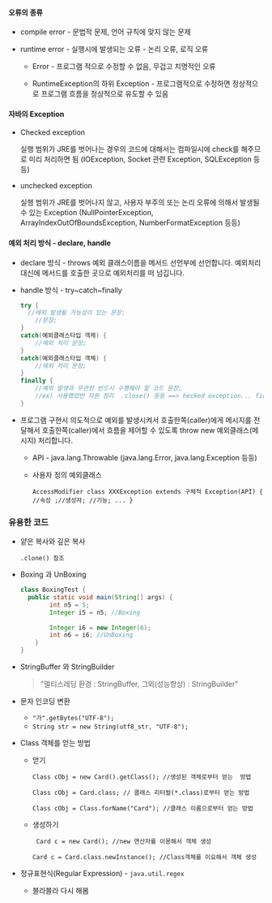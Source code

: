 #### 오류의 종류

- compile error - 문법적 문제, 언어 규칙에 맞지 않는 문제

- runtime error - 실행시에 발생되는 오류 - 논리 오류, 로직 오류

  - Error - 프로그램 적으로 수정할 수 없음, 무겁고 치명적인 오류

  - RuntimeException의 하위 Exception - 프로그램적으로 수정하면 정상적으로 프로그램 흐름을 정상적으로 유도할 수 있음

    

#### 자바의 Exception

- Checked exception 

  실행 범위가 JRE를 벗어나는 경우의 코드에 대해서는 컴파일시에 check를 해주므로 미리 처리하면 됨 (IOException, Socket 관련 Exception, SQLException 등등)

- unchecked exception

  실행 범위가 JRE를 벗어나지 않고, 사용자 부주의 또는 논리 오류에 의해서 발생될 수 있는 Exception (NullPointerException, ArrayIndexOutOfBoundsException, NumberFormatException 등등)



#### 예외 처리 방식 - declare, handle

- declare 방식 - throws 예외 클래스이름을 메서드 선언부에 선언합니다. 예외처리 대신에 메서드를 호출한 곳으로 예외처리를 떠 넘깁니다.

- handle 방식 - try~catch~finally

  ```java
  try {
  	//에외 발생될 가능성이 있는 문장;
      //문장;
  }
  catch(예외클래스타입 객체) {
      //예외 처리 문장;
  }
  catch(예외클래스타입 객체) {
      //예외 처리 문장;
  }
  finally {
      //예외 발생과 무관한 반드시 수행해야 할 코드 문장;
      //ex) 사용했었떤 자원 정리  .close() 등등 ==> hecked exception... finally block 안에도 try~catch가 올 수 있다.
  }
  ```

- 프로그램 구현시 의도적으로 예외를 발생시켜서 호출한쪽(caller)에게 메시지를 전달해서 호출한쪽(caller)에서 흐름을 제어할 수 있도록 throw new 예외클래스(메시지) 처리합니다.

  - API - java.lang.Throwable (java.lang.Error, java.lang.Exception 등등)

  - 사용자 정의 예외클래스

    ```AccessModifier class XXXException extends 구체적 Exception(API) { //속성 ;//생성자; //기능; ... } ```



### 유용한 코드

- 얕은 복사와 깊은 복사 

  ```.clone() 참조```

  

- Boxing 과 UnBoxing

  ```java
  class BoxingTest {
  	public static void main(String[] args) {
          int n5 = 5;
          Integer i5 = n5; //Boxing
          
          Integer i6 = new Integer(6);
          int n6 = i6; //UnBoxing
      }
  }
  ```



- StringBuffer 와 StringBuilder

  > "멀티스레딩 환경 : StringBuffer,  그외(성능향상) : StringBuilder"

  

- 문자 인코딩 변환

  - ```"가".getBytes("UTF-8");``` 
  - ```String str = new String(utf8_str, "UTF-8");```

  

- Class 객체를 얻는 방법

  - 얻기

    ```Class cObj = new Card().getClass(); //생성된 객체로부터 얻는  방법```

    ```Class cObj = Card.class; // 클래스 리터럴(*.class)로부터 얻는 방법```

    ```Class cObj = Class.forName("Card"); //클래스 이름으로부터 얻는 방법```

  - 생성하기

    ``` Card c = new Card(); //new 연산자를 이용해서 객체 생성```

    ```Card c = Card.class.newInstance(); //Class객체를 이요해서 객체 생성```

    

- 정규표현식(Regular Expression) - ```java.util.regex```
  - 블라블라 다시 해봄